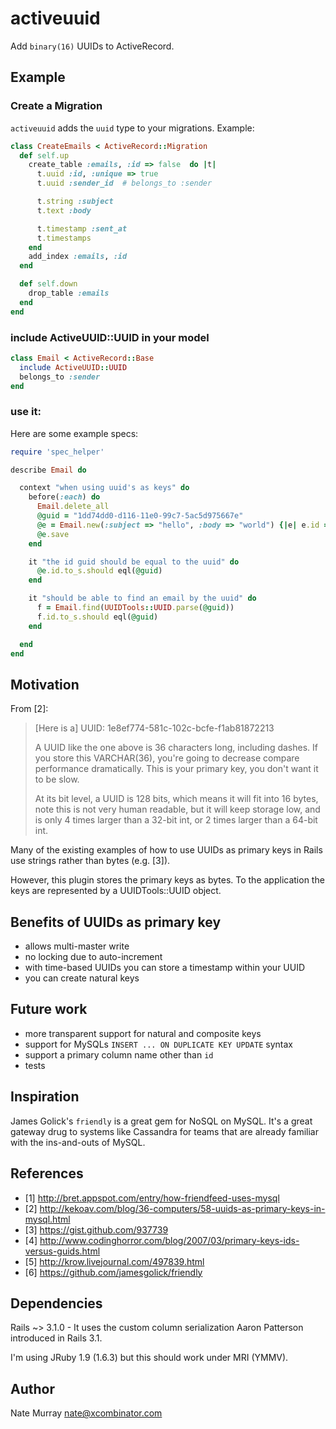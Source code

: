 # activeuuid

Add `binary(16)` UUIDs to ActiveRecord. 

## Example

### Create a Migration

`activeuuid` adds the `uuid` type to your migrations. Example:

```ruby
class CreateEmails < ActiveRecord::Migration
  def self.up
    create_table :emails, :id => false  do |t|
      t.uuid :id, :unique => true
      t.uuid :sender_id  # belongs_to :sender

      t.string :subject
      t.text :body

      t.timestamp :sent_at
      t.timestamps
    end
    add_index :emails, :id
  end

  def self.down
    drop_table :emails
  end
end
```

### include ActiveUUID::UUID in your model

```ruby
class Email < ActiveRecord::Base
  include ActiveUUID::UUID
  belongs_to :sender
end
```

### use it:
Here are some example specs:

```ruby
require 'spec_helper'

describe Email do

  context "when using uuid's as keys" do
    before(:each) do
      Email.delete_all
      @guid = "1dd74dd0-d116-11e0-99c7-5ac5d975667e"
      @e = Email.new(:subject => "hello", :body => "world") {|e| e.id = UUIDTools::UUID.parse(@guid) }
      @e.save
    end

    it "the id guid should be equal to the uuid" do
      @e.id.to_s.should eql(@guid)
    end

    it "should be able to find an email by the uuid" do
      f = Email.find(UUIDTools::UUID.parse(@guid))
      f.id.to_s.should eql(@guid)
    end

  end
end
```

## Motivation

From [2]:

> [Here is a] UUID:  1e8ef774-581c-102c-bcfe-f1ab81872213
> 
> A UUID like the one above is 36 characters long, including dashes.  If you store this VARCHAR(36), you're going to decrease compare performance dramatically.  This is your primary key, you don't want it to be slow.
> 
> At its bit level, a UUID is 128 bits, which means it will fit into
> 16 bytes, note this is not very human readable, but it will keep
> storage low, and is only 4 times larger than a 32-bit int, or 2
> times larger than a 64-bit int.

Many of the existing examples of how to use UUIDs as primary keys
in Rails use strings rather than bytes (e.g. [3]).

However, this plugin stores the primary keys as bytes. To the
application the keys are represented by a UUIDTools::UUID object.

## Benefits of UUIDs as primary key

* allows multi-master write
* no locking due to auto-increment
* with time-based UUIDs you can store a timestamp within your UUID
* you can create natural keys 

## Future work
* more transparent support for natural and composite keys
* support for MySQLs `INSERT ... ON DUPLICATE KEY UPDATE` syntax
* support a primary column name other than `id`
* tests

## Inspiration 
James Golick's `friendly` is a great gem for NoSQL on MySQL. It's
a great gateway drug to systems like Cassandra for teams that are
already familiar with the ins-and-outs of MySQL.

## References
* [1] http://bret.appspot.com/entry/how-friendfeed-uses-mysql
* [2] http://kekoav.com/blog/36-computers/58-uuids-as-primary-keys-in-mysql.html 
* [3] https://gist.github.com/937739
* [4] http://www.codinghorror.com/blog/2007/03/primary-keys-ids-versus-guids.html
* [5] http://krow.livejournal.com/497839.html
* [6] https://github.com/jamesgolick/friendly

## Dependencies
Rails ~> 3.1.0 - It uses the custom column serialization Aaron
Patterson introduced in Rails 3.1.

I'm using JRuby 1.9 (1.6.3) but this should work under MRI (YMMV).

## Author
Nate Murray <nate@xcombinator.com>
